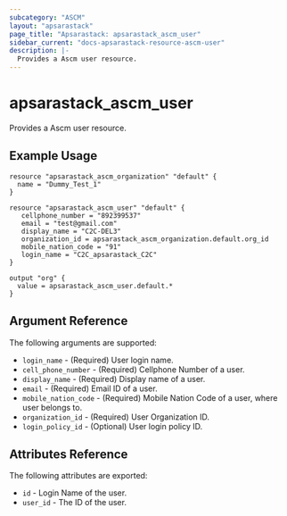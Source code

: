 ```yaml
---
subcategory: "ASCM"
layout: "apsarastack"
page_title: "Apsarastack: apsarastack_ascm_user"
sidebar_current: "docs-apsarastack-resource-ascm-user"
description: |-
  Provides a Ascm user resource.
---
```


# apsarastack\_ascm_user

Provides a Ascm user resource.

## Example Usage

```
resource "apsarastack_ascm_organization" "default" {
  name = "Dummy_Test_1"
}

resource "apsarastack_ascm_user" "default" {
   cellphone_number = "892399537"
   email = "test@gmail.com"
   display_name = "C2C-DEL3"
   organization_id = apsarastack_ascm_organization.default.org_id
   mobile_nation_code = "91"
   login_name = "C2C_apsarastack_C2C"
}

output "org" {
  value = apsarastack_ascm_user.default.*
}
```
## Argument Reference

The following arguments are supported:

* `login_name` - (Required) User login name. 
* `cell_phone_number` - (Required) Cellphone Number of a user.
* `display_name` - (Required) Display name of a user.
* `email` - (Required) Email ID of a user.
* `mobile_nation_code` - (Required) Mobile Nation Code of a user, where user belongs to.
* `organization_id` - (Required) User Organization ID.
* `login_policy_id` - (Optional) User login policy ID.

## Attributes Reference

The following attributes are exported:

* `id` - Login Name of the user.
* `user_id` - The ID of the user.